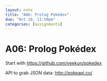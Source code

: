 ```yaml
---
layout: note
title: "A06: Prolog Pokédex"
due: "Oct 10, 11:59pm"
categories: [assignments]
---
```


# A06: Prolog Pokédex

Start with https://github.com/veekun/pokedex

API to grab JSON data: http://pokeapi.co/


